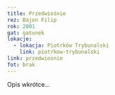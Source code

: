 ```yaml
---
title: Przedwiośnie
rez: Bajon Filip
rok: 2001
gat: gatunek
lokacje:
  - lokacja: Piotrków Trybunalski
    link: piotrkow-trybunalski
link: przedwiosnie
fot: brak
---
```

Opis wkrótce…